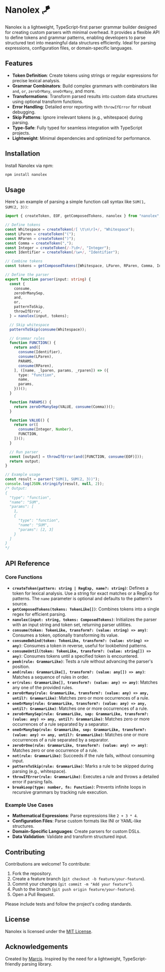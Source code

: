 # Nanolex 🪁

Nanolex is a lightweight, TypeScript-first parser grammar builder designed for creating custom parsers with minimal overhead. It provides a flexible API to define tokens and grammar patterns, enabling developers to parse structured text into meaningful data structures efficiently. Ideal for parsing expressions, configuration files, or domain-specific languages.

## Features

- **Token Definition**: Create tokens using strings or regular expressions for precise lexical analysis.
- **Grammar Combinators**: Build complex grammars with combinators like `and`, `or`, `zeroOrMany`, `oneOrMany`, and more.
- **Transformations**: Transform parsed results into custom data structures using optional transform functions.
- **Error Handling**: Detailed error reporting with `throwIfError` for robust debugging.
- **Skip Patterns**: Ignore irrelevant tokens (e.g., whitespace) during parsing.
- **Type-Safe**: Fully typed for seamless integration with TypeScript projects.
- **Lightweight**: Minimal dependencies and optimized for performance.

## Installation

Install Nanolex via npm:

```bash
npm install nanolex
```

## Usage

Here's an example of parsing a simple function call syntax like `SUM(1, SUM(2, 3))`:

```typescript
import { createToken, EOF, getComposedTokens, nanolex } from "nanolex";

// Define tokens
const Whitespace = createToken(/[ \t\n\r]+/, "Whitespace");
const LParen = createToken("(");
const RParen = createToken(")");
const Comma = createToken(",");
const Integer = createToken(/-?\d+/, "Integer");
const Identifier = createToken(/\w+/, "Identifier");

// Combine tokens
const tokens = getComposedTokens([Whitespace, LParen, RParen, Comma, Integer, Identifier]);

// Define the parser
export function parser(input: string) {
  const {
    consume,
    zeroOrManySep,
    and,
    or,
    patternToSkip,
    throwIfError,
  } = nanolex(input, tokens);

  // Skip whitespace
  patternToSkip(consume(Whitespace));

  // Grammar rules
  function FUNCTION() {
    return and([
      consume(Identifier),
      consume(LParen),
      PARAMS,
      consume(RParen),
    ], ([name, _lparen, params, _rparen]) => ({
      type: "function",
      name,
      params,
    }))();
  }

  function PARAMS() {
    return zeroOrManySep(VALUE, consume(Comma))();
  }

  function VALUE() {
    return or([
      consume(Integer, Number),
      FUNCTION,
    ])();
  }

  // Run parser
  const [output] = throwIfError(and([FUNCTION, consume(EOF)]));
  return output;
}

// Example usage
const result = parser("SUM(1, SUM(2, 3))");
console.log(JSON.stringify(result, null, 2));
/* Output:
{
  "type": "function",
  "name": "SUM",
  "params": [
    1,
    {
      "type": "function",
      "name": "SUM",
      "params": [2, 3]
    }
  ]
}
*/
```

## API Reference

### Core Functions

- **`createToken(pattern: string | RegExp, name?: string)`**: Defines a token for lexical analysis. Use a string for exact matches or a RegExp for patterns. The `name` parameter is optional and defaults to the pattern's source.
- **`getComposedTokens(tokens: TokenLike[])`**: Combines tokens into a single regex for efficient parsing.
- **`nanolex(input: string, tokens: ComposedTokens)`**: Initializes the parser with an input string and token set, returning parser utilities.
- **`consume(token: TokenLike, transform?: (value: string) => any)`**: Consumes a token, optionally transforming its value.
- **`consumeBehind(token: TokenLike, transform?: (value: string) => any)`**: Consumes a token in reverse, useful for lookbehind patterns.
- **`consumeUntil(token: TokenLike, transform?: (value: string[]) => any)`**: Consumes tokens until a specified token is encountered.
- **`peek(rule: GrammarLike)`**: Tests a rule without advancing the parser's position.
- **`and(rules: GrammarLike[], transform?: (value: any[]) => any)`**: Matches a sequence of rules in order.
- **`or(rules: GrammarLike[], transform?: (value: any) => any)`**: Matches any one of the provided rules.
- **`zeroOrMany(rule: GrammarLike, transform?: (value: any) => any, until?: GrammarLike)`**: Matches zero or more occurrences of a rule.
- **`oneOrMany(rule: GrammarLike, transform?: (value: any) => any, until?: GrammarLike)`**: Matches one or more occurrences of a rule.
- **`zeroOrManySep(rule: GrammarLike, sep: GrammarLike, transform?: (value: any) => any, until?: GrammarLike)`**: Matches zero or more occurrences of a rule separated by a separator.
- **`oneOrManySep(rule: GrammarLike, sep: GrammarLike, transform?: (value: any) => any, until?: GrammarLike)`**: Matches one or more occurrences of a rule separated by a separator.
- **`zeroOrOne(rule: GrammarLike, transform?: (value: any) => any)`**: Matches zero or one occurrence of a rule.
- **`not(rule: GrammarLike)`**: Succeeds if the rule fails, without consuming input.
- **`patternToSkip(rule: GrammarLike)`**: Marks a rule to be skipped during parsing (e.g., whitespace).
- **`throwIfError(rule: GrammarLike)`**: Executes a rule and throws a detailed error if parsing fails.
- **`breakLoop(type: number, fn: Function)`**: Prevents infinite loops in recursive grammars by tracking rule execution.

### Example Use Cases

- **Mathematical Expressions**: Parse expressions like `2 + 3 * 4`.
- **Configuration Files**: Parse custom formats like INI or YAML-like structures.
- **Domain-Specific Languages**: Create parsers for custom DSLs.
- **Data Validation**: Validate and transform structured input.

## Contributing

Contributions are welcome! To contribute:

1. Fork the repository.
2. Create a feature branch (`git checkout -b feature/your-feature`).
3. Commit your changes (`git commit -m "Add your feature"`).
4. Push to the branch (`git push origin feature/your-feature`).
5. Open a Pull Request.

Please include tests and follow the project's coding standards.

## License

Nanolex is licensed under the [MIT License](LICENSE).

## Acknowledgements

Created by [Marcis](https://github.com/Marcisbee). Inspired by the need for a lightweight, TypeScript-friendly parsing library.
